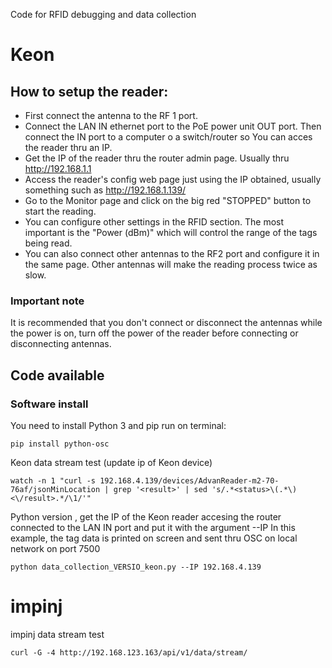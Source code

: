 Code for RFID debugging and data collection

# Keon

## How to setup the reader:

- First connect the antenna to the RF 1 port.
- Connect the LAN IN ethernet port to the PoE power unit OUT port. Then connect the IN port to a computer o a switch/router so You can acces the reader thru an IP.
- Get the IP of the reader thru the router admin page. Usually thru http://192.168.1.1
- Access the reader's config web page just using the IP obtained, usually something such as http://192.168.1.139/
- Go to the Monitor page and click on the big red "STOPPED" button to start the reading.
- You can configure other settings in the RFID section. The most important is the "Power (dBm)" which will control the range of the tags being read.
- You can also connect other antennas to the RF2 port and configure it in the same page. Other antennas will make the reading process twice as slow.

### Important note

It is recommended that you don't connect or disconnect the antennas while the power is on, turn off the power of the reader before connecting or disconnecting antennas.

## Code available

### Software install

You need to install Python 3 and pip
run on terminal:
```
pip install python-osc
```

Keon data stream test (update ip of Keon device)

```
watch -n 1 "curl -s 192.168.4.139/devices/AdvanReader-m2-70-76af/jsonMinLocation | grep '<result>' | sed 's/.*<status>\(.*\)<\/result>.*/\1/'"

```

Python version , get the IP of the Keon reader accesing the router connected to the LAN IN port and put it with the argument --IP 
In this example, the tag data is printed on screen and sent thru OSC on local network on port 7500

```
python data_collection_VERSIO_keon.py --IP 192.168.4.139
```

# impinj

impinj data stream test

```
curl -G -4 http://192.168.123.163/api/v1/data/stream/

```
